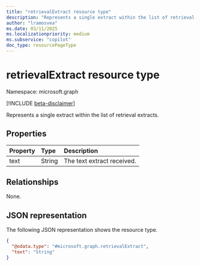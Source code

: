 ```yaml
---
title: "retrievalExtract resource type"
description: "Represents a single extract within the list of retrieval extracts."
author: "lramosvea"
ms.date: 03/11/2025
ms.localizationpriority: medium
ms.subservice: "copilot"
doc_type: resourcePageType
---
```


# retrievalExtract resource type

Namespace: microsoft.graph

[!INCLUDE [beta-disclaimer](../../includes/beta-disclaimer.md)]

Represents a single extract within the list of retrieval extracts.

## Properties
|Property|Type|Description|
|:---|:---|:---|
|text|String|The text extract received.|

## Relationships
None.

## JSON representation
The following JSON representation shows the resource type.
<!-- {
  "blockType": "resource",
  "@odata.type": "microsoft.graph.retrievalExtract"
}
-->
``` json
{
  "@odata.type": "#microsoft.graph.retrievalExtract",
  "text": "String"
}
```

